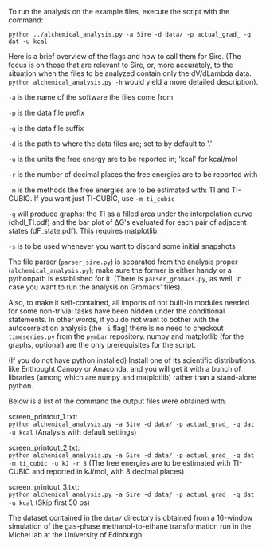 To run the analysis on the example files, execute the script with the command:

`python ../alchemical_analysis.py -a Sire -d data/ -p actual_grad_ -q dat -u kcal`

Here is a brief overview of the flags and how to call them for Sire. (The focus is on those that are relevant to Sire, or, more accurately, to the situation when the files to be analyzed contain only the dV/dLambda data.  
`python alchemical_analysis.py -h` would yield a more detailed description).

`-a` is the name of the software the files come from

`-p` is the data file prefix

`-q` is the data file suffix

`-d` is the path to where the data files are; set to by default to '.'

`-u` is the units the free energy are to be reported in; 'kcal' for kcal/mol

`-r` is the number of decimal places the free energies are to be reported with

`-m` is the methods the free energies are to be estimated with: TI and TI-CUBIC. 
If you want just TI-CUBIC, use `-m ti_cubic`

`-g` will produce graphs: the TI as a filled area under the interpolation curve (dhdl_TI.pdf) and the bar plot of ∆G's evaluated for each pair of adjacent states (dF_state.pdf). This requires matplotlib.

`-s` is to be used whenever you want to discard some initial snapshots

The file parser (`parser_sire.py`) is separated from the analysis proper (`alchemical_analysis.py`); make sure the former is either handy or a pythonpath is established for it. (There is `parser_gromacs.py`, as well, in case you want to run the analysis on Gromacs' files).

Also, to make it self-contained, all imports of not built-in modules needed for some non-trivial tasks have been hidden under the conditional statements. In other words, if you do not want to bother with the autocorrelation analysis (the `-i` flag) there is no need to checkout `timeseries.py` from the `pymbar` repository. numpy and matplotlib (for the graphs, optional) are the only prerequisites for the script.

(If you do not have python installed) Install one of its scientific distributions, like Enthought Canopy or Anaconda, and you will get it with a bunch of libraries (among which are numpy and matplotlib) rather than a stand-alone python.

Below is a list of the command the output files were obtained with.

screen_printout_1.txt:   
`python alchemical_analysis.py -a Sire -d data/ -p actual_grad_ -q dat -u kcal`
(Analysis with default settings)

screen_printout_2.txt:   
`python alchemical_analysis.py -a Sire -d data/ -p actual_grad_ -q dat -m ti_cubic -u kJ -r 8`
(The free energies are to be estimated with TI-CUBIC and reported in kJ/mol, with 8 decimal places)

screen_printout_3.txt:   
`python alchemical_analysis.py -a Sire -d data/ -p actual_grad_ -q dat -u kcal`
(Skip first 50 ps)

The dataset contained in the `data/` directory is obtained from a 16-window simulation of the gas-phase methanol-to-ethane transformation run in the Michel lab at the University of Edinburgh.

